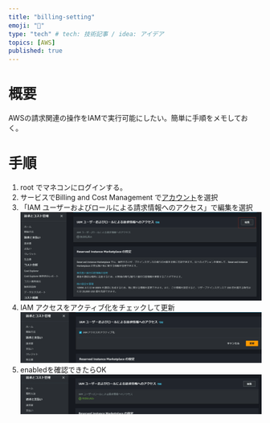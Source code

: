 ```yaml
---
title: "billing-setting"
emoji: "👋"
type: "tech" # tech: 技術記事 / idea: アイデア
topics: [AWS]
published: true
---
```


# 概要
AWSの請求関連の操作をIAMで実行可能にしたい。簡単に手順をメモしておく。

# 手順
1. root でマネコンにログインする。
2. サービスでBilling and Cost Management で[アカウント](https://us-east-1.console.aws.amazon.com/billing/home#/account)を選択
3. 「IAM ユーザーおよびロールによる請求情報へのアクセス」で編集を選択
![Alt text](/images/articles/billing-setting/billing.png)  
4. IAM アクセスをアクティブ化をチェックして更新
![Alt text](/images/articles/billing-setting/setting.png) 
5. enabledを確認できたらOK
![alt text](/images/articles/billing-setting/enabled.png)